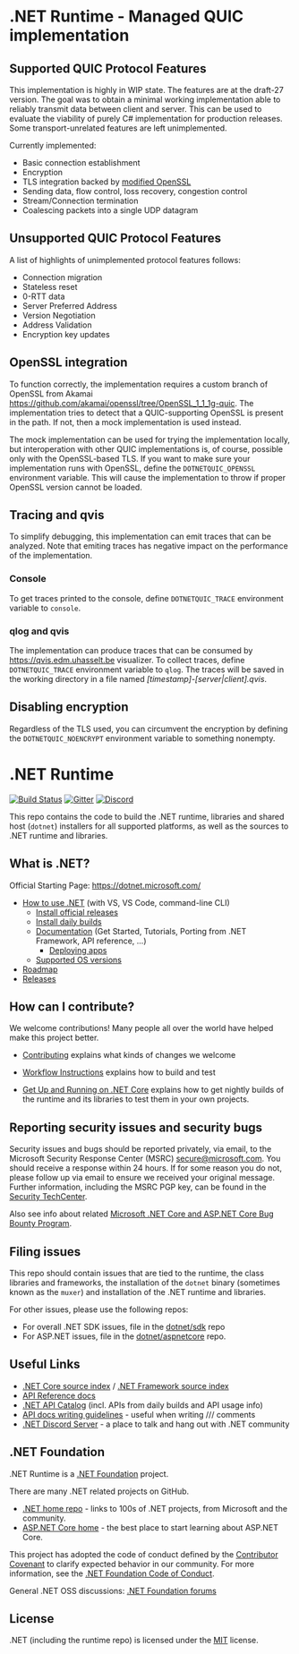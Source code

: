 # .NET Runtime - Managed QUIC implementation

## Supported QUIC Protocol Features

This implementation is highly in WIP state. The features are at the draft-27 version. The goal was
to obtain a minimal working implementation able to reliably transmit data between client and server.
This can be used to evaluate the viability of purely C# implementation for production releases. Some
transport-unrelated features are left unimplemented.

Currently implemented:

- Basic connection establishment
- Encryption
- TLS integration backed by [modified OpenSSL](https://github.com/openssl/openssl/pull/8797)
- Sending data, flow control, loss recovery, congestion control
- Stream/Connection termination
- Coalescing packets into a single UDP datagram

## Unsupported QUIC Protocol Features

A list of highlights of unimplemented protocol features follows:

- Connection migration
- Stateless reset
- 0-RTT data
- Server Preferred Address
- Version Negotiation
- Address Validation
- Encryption key updates

## OpenSSL integration

To function correctly, the implementation requires a custom branch of OpenSSL from Akamai
https://github.com/akamai/openssl/tree/OpenSSL_1_1_1g-quic. The implementation tries to detect that
a QUIC-supporting OpenSSL is present in the path. If not, then a mock implementation is used
instead.

The mock implementation can be used for trying the implementation locally, but interoperation with
other QUIC implementations is, of course, possible only with the OpenSSL-based TLS. If you want to
make sure your implementation runs with OpenSSL, define the `DOTNETQUIC_OPENSSL` environment
variable. This will cause the implementation to throw if proper OpenSSL version cannot be loaded.

## Tracing and qvis

To simplify debugging, this implementation can emit traces that can be analyzed. Note that emiting
traces has negative impact on the performance of the implementation.

### Console

To get traces printed to the console, define `DOTNETQUIC_TRACE` environment variable to `console`.

### qlog and qvis

The implementation can produce traces that can be consumed by https://qvis.edm.uhasselt.be
visualizer. To collect traces, define `DOTNETQUIC_TRACE` environment variable to `qlog`.
The traces will be saved in the working directory in a file named
_[timestamp]-[server|client].qvis_.

## Disabling encryption

Regardless of the TLS used, you can circumvent the encryption by defining the `DOTNETQUIC_NOENCRYPT`
environment variable to something nonempty.

# .NET Runtime

[![Build Status](https://dnceng.visualstudio.com/public/_apis/build/status/dotnet/runtime/runtime?branchName=master)](https://dnceng.visualstudio.com/public/_build/latest?definitionId=686&branchName=master)
[![Gitter](https://badges.gitter.im/Join%20Chat.svg)](https://gitter.im/dotnet/runtime)
[![Discord](https://img.shields.io/discord/732297728826277939?style=flat-square&label=Discord&logo=discord&logoColor=white&color=7289DA)](https://aka.ms/dotnet-discord)

This repo contains the code to build the .NET runtime, libraries and shared host (`dotnet`) installers for
all supported platforms, as well as the sources to .NET runtime and libraries.

## What is .NET?

Official Starting Page: https://dotnet.microsoft.com/

* [How to use .NET](https://docs.microsoft.com/dotnet/core/get-started) (with VS, VS Code, command-line CLI)
  * [Install official releases](https://dotnet.microsoft.com/download)
  * [Install daily builds](docs/project/dogfooding.md)
  * [Documentation](https://docs.microsoft.com/dotnet/core) (Get Started, Tutorials, Porting from .NET Framework, API reference, ...)
    * [Deploying apps](https://docs.microsoft.com/dotnet/core/deploying)
  * [Supported OS versions](https://github.com/dotnet/core/blob/master/os-lifecycle-policy.md)
* [Roadmap](https://github.com/dotnet/core/blob/master/roadmap.md)
* [Releases](https://github.com/dotnet/core/tree/master/release-notes)

## How can I contribute?

We welcome contributions! Many people all over the world have helped make this project better.

* [Contributing](CONTRIBUTING.md) explains what kinds of changes we welcome
- [Workflow Instructions](docs/workflow/README.md) explains how to build and test
* [Get Up and Running on .NET Core](docs/project/dogfooding.md) explains how to get nightly builds of the runtime and its libraries to test them in your own projects.

## Reporting security issues and security bugs

Security issues and bugs should be reported privately, via email, to the Microsoft Security Response Center (MSRC) <secure@microsoft.com>. You should receive a response within 24 hours. If for some reason you do not, please follow up via email to ensure we received your original message. Further information, including the MSRC PGP key, can be found in the [Security TechCenter](https://www.microsoft.com/msrc/faqs-report-an-issue).

Also see info about related [Microsoft .NET Core and ASP.NET Core Bug Bounty Program](https://www.microsoft.com/msrc/bounty-dot-net-core).

## Filing issues

This repo should contain issues that are tied to the runtime, the class libraries and frameworks, the installation of the `dotnet` binary (sometimes known as the `muxer`) and installation of the .NET runtime and libraries.

For other issues, please use the following repos:

- For overall .NET SDK issues, file in the [dotnet/sdk](https://github.com/dotnet/sdk) repo
- For ASP.NET issues, file in the [dotnet/aspnetcore](https://github.com/dotnet/aspnetcore) repo.

## Useful Links

* [.NET Core source index](https://source.dot.net) / [.NET Framework source index](https://referencesource.microsoft.com)
* [API Reference docs](https://docs.microsoft.com/dotnet/api/?view=netcore-3.1)
* [.NET API Catalog](http://apisof.net) (incl. APIs from daily builds and API usage info)
* [API docs writing guidelines](https://github.com/dotnet/dotnet-api-docs/wiki) - useful when writing /// comments
* [.NET Discord Server](https://aka.ms/dotnet-discord) - a place to talk and hang out with .NET community

## .NET Foundation

.NET Runtime is a [.NET Foundation](https://www.dotnetfoundation.org/projects) project.

There are many .NET related projects on GitHub.

- [.NET home repo](https://github.com/Microsoft/dotnet) - links to 100s of .NET projects, from Microsoft and the community.
- [ASP.NET Core home](https://docs.microsoft.com/aspnet/core/?view=aspnetcore-3.1) - the best place to start learning about ASP.NET Core.

This project has adopted the code of conduct defined by the [Contributor Covenant](http://contributor-covenant.org/) to clarify expected behavior in our community. For more information, see the [.NET Foundation Code of Conduct](http://www.dotnetfoundation.org/code-of-conduct).

General .NET OSS discussions: [.NET Foundation forums](https://forums.dotnetfoundation.org)

## License

.NET (including the runtime repo) is licensed under the [MIT](LICENSE.TXT) license.
